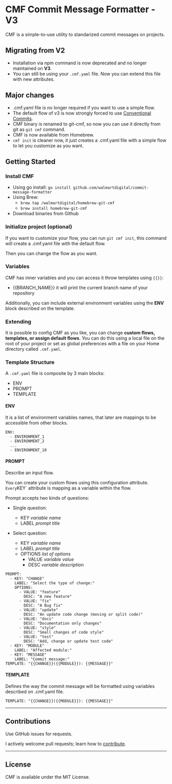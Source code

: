 # CMF Commit Message Formatter - V3

CMF is a simple-to-use utility to standarized commit messages on projects.

## Migrating from V2

- Installation via npm command is now deprecated and no longer maintained on **V3**.
- You can still be using your `.cmf.yaml` file. Now you can extend this file with new attributes.

## Major changes

- .cmf.yaml file is no longer required if you want to use a simple flow.
- The default flow of v3 is now strongly forced to use [Conventional Commits](https://www.conventionalcommits.org/en/v1.0.0/).
- CMF binary is renamed to git-cmf, so now you can use it directly from git as `git cmf` command.
- CMF is now available from Homebrew.
- `cmf init` is cleaner now, it just creates a .cmf.yaml file with 
a simple flow to let you customize as you want.

## Getting Started

### Install CMF

- Using go install: `go install github.com/walmartdigital/commit-message-formatter`
- Using Brew:
  - `brew tap /walmartdigital/homebrew-git-cmf`
  - `brew install homebrew-git-cmf`
- Download binaries from Github

### Initialize project (optional)

If you want to customize your flow, you can run `git cmf init`,
this command will create a .cmf.yaml file with the default flow.

Then you can change the flow as you want.

### Variables

CMF has inner variables and you can access it throw templates using `{{}}`:

- {{BRANCH_NAME}} it will print the current branch name of your repository

Additionally, you can include external environment variables using the **ENV** 
block described on the template.

### Extending

It is possible to config CMF as you like, you can change
 **custom flows, templates, or assign default flows**. You can do this using 
 a local file on the root of your project or set as global 
 preferences with a file on your Home directory called `.cmf.yaml`.

### Template Structure

A `.cmf.yaml` file is composite by 3 main blocks:
  - ENV
  - PROMPT
  - TEMPLATE

#### ENV

It is a list of environment variables names, that later are mappings to be 
accessible from other blocks.

```
ENV:
  - ENVIRONMENT_1
  - ENVIRONMENT_2
  ...
  - ENVIRONMENT_10
```

#### PROMPT

Describe an input flow.

You can create your custom flows using this configuration attribute.` 
Every `KEY` attribute is mapping as  a variable within the flow.

Prompt accepts two kinds of questions:

- Single question:
  - KEY _variable name_
  - LABEL _prompt title_

- Select question:
  - KEY _variable name_
  - LABEL _prompt title_
  - OPTIONS _list of options_
    - VALUE _variable value_
    - DESC _variable description_

```
PROMPT:
  - KEY: "CHANGE"
    LABEL: "Select the type of change:"
    OPTIONS:
      - VALUE: "feature"
        DESC: "A new feature"
      - VALUE: "fix"
        DESC: "A Bug fix"
      - VALUE: "update"
        DESC: "An update code change (moving or split code)"
      - VALUE: "docs"
        DESC: "Documentation only changes"
      - VALUE: "style"
        DESC: "Small changes of code style"
      - VALUE: "test"
        DESC: "Add, change or update test code"
  - KEY: "MODULE"
    LABEL: "Affected module:"
  - KEY: "MESSAGE"
    LABEL: "Commit message:"
TEMPLATE: "{{CHANGE}}({{MODULE}}): {{MESSAGE}}"
```

#### TEMPLATE

Defines the way the commit message will be formatted using variables described on .cmf.yaml file.

```
TEMPLATE: "{{CHANGE}}({{MODULE}}): {{MESSAGE}}"
```
---

## Contributions

Use GitHub issues for requests.

I actively welcome pull requests; learn how to [contribute](CONTRIBUTING.md).

---

## License

CMF is available under the MIT License.

